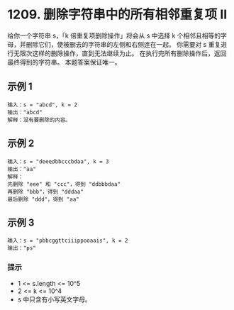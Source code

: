 # 1209. 删除字符串中的所有相邻重复项 II

给你一个字符串 s，「k 倍重复项删除操作」将会从 s 中选择 k 个相邻且相等的字母，并删除它们，使被删去的字符串的左侧和右侧连在一起。
你需要对 s 重复进行无限次这样的删除操作，直到无法继续为止。
在执行完所有删除操作后，返回最终得到的字符串。
本题答案保证唯一。


## 示例 1

```
输入：s = "abcd", k = 2
输出："abcd"
解释：没有要删除的内容。
```

## 示例 2

```
输入：s = "deeedbbcccbdaa", k = 3
输出："aa"
解释： 
先删除 "eee" 和 "ccc"，得到 "ddbbbdaa"
再删除 "bbb"，得到 "dddaa"
最后删除 "ddd"，得到 "aa"
```

## 示例 3

```
输入：s = "pbbcggttciiippooaais", k = 2
输出："ps"
```

### 提示

- 1 <= s.length <= 10^5
- 2 <= k <= 10^4
- s 中只含有小写英文字母。
